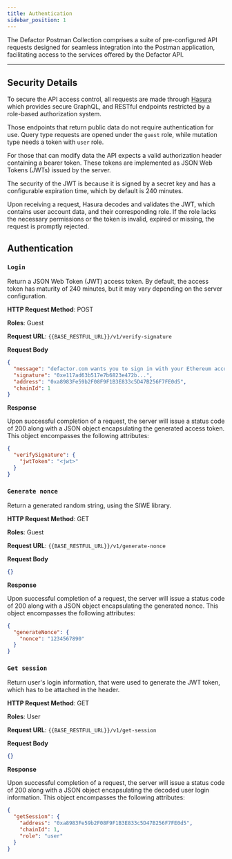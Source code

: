 ```yaml
---
title: Authentication
sidebar_position: 1
---
```


The Defactor Postman Collection comprises a suite of pre-configured API requests designed for seamless integration into the Postman application, facilitating access to the services offered by the Defactor API.

---

## Security Details

To secure the API access control, all requests are made through [Hasura](https://hasura.io/) which provides secure GraphQL, and RESTful endpoints restricted by a role-based authorization system.

Those endpoints that return public data do not require authentication for use. Query type requests are opened under the `guest` role, while mutation type needs a token with `user` role.

For those that can modify data the API expects a valid authorization header containing a bearer token. These tokens are implemented as JSON Web Tokens (JWTs) issued by the server.

The security of the JWT is because it is signed by a secret key and has a configurable expiration time, which by default is 240 minutes.

Upon receiving a request, Hasura decodes and validates the JWT, which contains user account data, and their corresponding role. If the role lacks the necessary permissions or the token is invalid, expired or missing, the request is promptly rejected.


## Authentication

### `Login`

Return a JSON Web Token (JWT) access token. By default, the access token has maturity of 240 minutes, but it may vary depending on the server configuration.

**HTTP Request Method**: POST

**Roles**: Guest

**Request URL**: `{{BASE_RESTFUL_URL}}/v1/verify-signature`

**Request Body**

```json
{
  "message": "defactor.com wants you to sign in with your Ethereum account...",
  "signature": "0xe117ad63b517e7b6823e472b...",
  "address": "0xa8983Fe59b2F08F9F1B3E833c5D47B256F7FE0d5",
  "chainId": 1
}
```

**Response**

Upon successful completion of a request, the server will issue a status code of 200 along with a JSON object encapsulating the generated access token. This object encompasses the following attributes:

```json
{
  "verifySignature": {
    "jwtToken": "<jwt>"
  }
}
```

### `Generate nonce`

Return a generated random string, using the SIWE library.

**HTTP Request Method**: GET

**Roles**: Guest

**Request URL**: `{{BASE_RESTFUL_URL}}/v1/generate-nonce`

**Request Body**

```json
{}
```

**Response**

Upon successful completion of a request, the server will issue a status code of 200 along with a JSON object encapsulating the generated nonce. This object encompasses the following attributes:

```json
{
  "generateNonce": {
    "nonce": "1234567890"
  }
}
```

### `Get session`

Return user's login information, that were used to generate the JWT token, which has to be attached in the header.

**HTTP Request Method**: GET

**Roles**: User

**Request URL**: `{{BASE_RESTFUL_URL}}/v1/get-session`

**Request Body**

```json
{}
```

**Response**

Upon successful completion of a request, the server will issue a status code of 200 along with a JSON object encapsulating the decoded user login information. This object encompasses the following attributes:

```json
{
  "getSession": {
    "address": "0xa8983Fe59b2F08F9F1B3E833c5D47B256F7FE0d5",
    "chainId": 1,
    "role": "user"
  }
}
```
